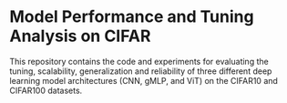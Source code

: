# Model Performance and Tuning Analysis on CIFAR

This repository contains the code and experiments for evaluating the tuning, scalability, generalization and reliability of three different deep learning model architectures (CNN, gMLP, and ViT) on the CIFAR10 and CIFAR100 datasets.
